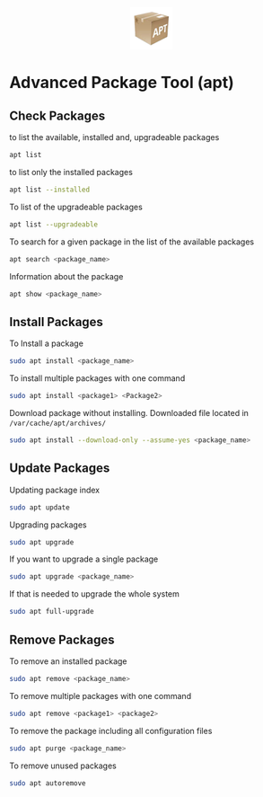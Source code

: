 <p align="center">
  <img src="../images/apt-logo.png" />
</p>

# Advanced Package Tool (apt)

## Check Packages
to list the available, installed and, upgradeable packages
```bash
apt list
```

to list only the installed packages
```bash
apt list --installed
```

To list of the upgradeable packages
```bash
apt list --upgradeable
```

To search for a given package in the list of the available packages
```bash
apt search <package_name>
```

Information about the package
```bash
apt show <package_name>
```

## Install Packages

To Install a package
```bash
sudo apt install <package_name>
```

To install multiple packages with one command
```bash
sudo apt install <package1> <Package2>
```

Download package without installing. Downloaded file located in `/var/cache/apt/archives/`

```bash
sudo apt install --download-only --assume-yes <package_name>
```

## Update Packages

Updating package index
```bash
sudo apt update
```

Upgrading packages
```bash
sudo apt upgrade
```

If you want to upgrade a single package

```bash
sudo apt upgrade <package_name>
```

If that is needed to upgrade the whole system
```bash
sudo apt full-upgrade
```

## Remove Packages

To remove an installed package
```bash
sudo apt remove <package_name>
```

To remove multiple packages with one command
```bash
sudo apt remove <package1> <package2>
```

To remove the package including all configuration files
```bash
sudo apt purge <package_name>
```

To remove unused packages
```bash
sudo apt autoremove
```